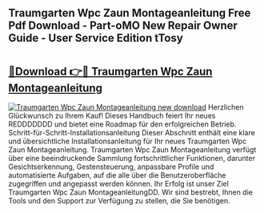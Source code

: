 ## Traumgarten Wpc Zaun Montageanleitung Free Pdf Download - Part-oMO New Repair Owner Guide - User Service Edition tTosy

# <h2><a href="http://df88mz.blite.top/?on=Traumgarten+Wpc+Zaun+Montageanleitung">🔗Download 👉🔴 Traumgarten Wpc Zaun Montageanleitung</a></h2>

[![Traumgarten Wpc Zaun Montageanleitung new download](https://i.imgur.com/lujVjoI.png)](http://df88mz.blite.top/?on=Traumgarten+Wpc+Zaun+Montageanleitung)
Herzlichen Glückwunsch zu Ihrem Kauf! Dieses Handbuch feiert Ihr neues REDDDDDDD und bietet eine Roadmap für den erfolgreichen Betrieb. Schritt-für-Schritt-Installationsanleitung Dieser Abschnitt enthält eine klare und übersichtliche Installationsanleitung für Ihr neues Traumgarten Wpc Zaun Montageanleitung. Traumgarten Wpc Zaun Montageanleitung verfügt über eine beeindruckende Sammlung fortschrittlicher Funktionen, darunter Gesichtserkennung, Gestensteuerung, anpassbare Profile und automatisierte Aufgaben, auf die alle über die Benutzeroberfläche zugegriffen und angepasst werden können. Ihr Erfolg ist unser Ziel Traumgarten Wpc Zaun MontageanleitungDD. Wir sind bestrebt, Ihnen die Tools und den Support zur Verfügung zu stellen, die Sie benötigen.
